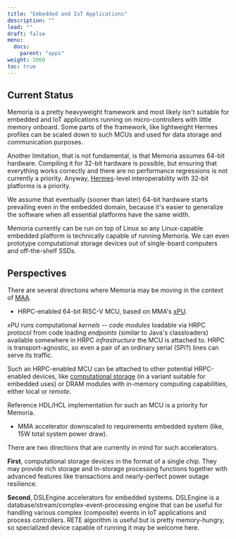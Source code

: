 ```yaml
---
title: "Embedded and IoT Applications"
description: ""
lead: ""
draft: false
menu: 
  docs:
    parent: "apps"
weight: 2060
toc: true
---
```


## Current Status

Memoria is a pretty heavyweight framework and most likely isn't suitable for embedded and IoT applications running on micro-controllers with little memory onboard. Some parts of the framework, like lightweight Hermes profiles can be scaled down to such MCUs and used for data storage and communication purposes. 

Another limitation, that is not fundamental, is that Memoria assumes 64-bit hardware. Compiling it for 32-bit hardware is possible, but ensuring that everything works correctly and there are no performance regressions is not currently a priority. Anyway, [Hermes](/docs/overview/hermes)-level interoperability with 32-bit platforms is a priority.

We assume that eventually (sooner than later) 64-bit hardware starts prevailing even in the embedded domain, because it's easier to generalize the  software when all essential platforms have the same width.

Memoria currently can be run on top of Linux so any Linux-capable embedded platform is technically capable of running Memoria. We can even prototype computational storage devices out of single-board computers and off-the-shelf SSDs.

## Perspectives

There are several directions where Memoria may be moving in the context of [MAA](/docs/overview/accel).

* HRPC-enabled 64-bit RISC-V MCU, based on MMA's [xPU](/docs/overview/accel/#processing-element).

xPU runs computational _kernels_ -- _code modules_ loadable via HRPC protocol from code loading _endpoints_ (similar to Java's classloaders) available somewhere in HRPC _infrastructure_ the MCU is attached to. HRPC is transport-agnostic, so even a pair of an ordinary serial (SPI?) lines can serve its traffic. 

Such an HRPC-enabled MCU can be attached to other potential HRPC-enabled devices, like [computational storage](/docs/applications/storage) (in a variant suitable for embedded uses) or DRAM modules with in-memory computing capabilities, either local or _remote_.

Reference HDL/HCL implementation for such an MCU is a priority for Memoria.

* MMA accelerator downscaled to requirements embedded system (like, 15W total system power draw). 

There are two directions that are currently in mind for such accelerators. 

**First**, computational storage devices in the format of a single chip. They may provide rich storage and in-storage processing functions together with advanced features like transactions and nearly-perfect power outage resilience. 

**Second**, DSLEngine accelerators for embedded systems. DSLEngine is a database/stream/complex-event-processing engine that can be useful for handling various complex (composite) events in IoT applications and process controllers. RETE algorithm is useful but is pretty memory-hungry, so specialized device capable of running it may be welcome here.
